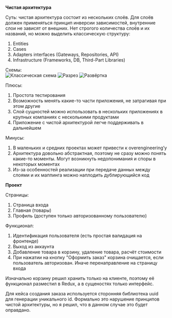 **Чистая архитектура**

Суть: чистая архитектура состоит из нескольких слоёв. Для слоёв должен применяться принцип инверсии зависимостей, внутренние слои не зависят от внешних. Нет строгого количества слоёв и их названий, но можно выделить классическую структуру:

1. Entities
2. Cases
3. Adapters interfaces (Gateways, Repositories, API)
4. Infrastructure (Frameworks, DB, Third-Part Libraries)

Схемы:<br/>
![Классическая схема](https://habrastorage.org/web/22b/033/c50/22b033c50a144c7491662c8cd292fbab.jpg)
![Разрез](https://habrastorage.org/r/w1560/web/fe8/c82/a32/fe8c82a32b1548b1a297187e24ae755a.png)
![Развёртка](https://habrastorage.org/r/w1560/web/531/04c/89d/53104c89d9cf44a59c95e351b7485574.png)


Плюсы:

1. Простота тестирования
2. Возможность менять какие-то части приложения, не затрагивая при этом другие
3. Слой сущностей можно использовать в нескольких приложениях в крупных компаниях с несколькими продуктами
4. Приложение с чистой архитектурой легче поддерживать в дальнейшем

Минусы:

1. В маленьких и средних проектах может привести к overengineering’у
2. Архитектура довольно абстрактная, поэтому не сразу можно понять какие-то моменты. Могут возникнуть недопонимания и споры в некоторых моментах
3. Из-за особенностей реализации при передаче данных между слоями и их маппинга можно наплодить дублирующийся код

**Проект**

Страницы:

1. Страница входа
2. Главная (товары)
3. Профиль (доступен только авторизованному пользователю)

Функционал:

1. Идентификация пользователя (есть простая валидация на фронтенде)
2. Выход из аккаунта
3. Добавление товара в корзину, удаление товара, расчёт стоимости
4. При нажатии на кнопку "Оформить заказ" корзина очищается, если пользователь авторизован. Иначе перенаправление на страницу входа

Изначально корзину решил хранить только на клиенте, поэтому её функционал разместил в Redux, а в сущеностях только интерфейс.

Для кейса создания заказа используется сторонняя библиотека uuid для генерации уникального id. Формально это нарушение принципов чистой архитектуры, но я решил, что в данном случае это будет оправдано.